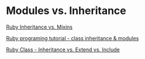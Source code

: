 # Modules vs. Inheritance

[Ruby Inheritance vs. Mixins](https://stackoverflow.com/questions/1282864/ruby-inheritance-vs-mixins)

[Ruby programing tutorial - class inheritance & modules](https://launchschool.com/books/oo_ruby/read/inheritance)

[Ruby Class - Inheritance vs. Extend vs. Include](http://tianhsky.ueuo.com/blog/2012/03/18/ruby-class-inheritances-vs-extend-vs-include/)